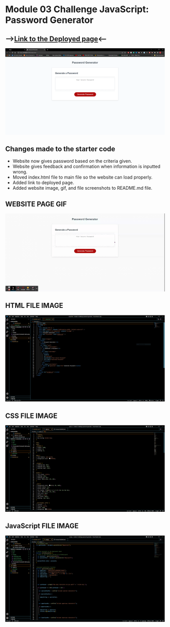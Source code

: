 
# Module 03 Challenge JavaScript: Password Generator
## -->[Link to the Deployed page](https://thvt1guy.github.io/module-3-challenge-password-generator/)<--

![image](./Assets/Images/websiteImage.png)

## Changes made to the starter code
- Website now gives password based on the criteria given.
- Website gives feedback and confirmation when information is inputted wrong.
- Moved index.html file to main file so the website can load properly.
- Added link to deployed page.
- Added website image, gif, and file screenshots to README.md file.


## WEBSITE PAGE GIF
![Password-Generator-webpage-gif](./Assets/gifs/Password%20Generator.gif)
## HTML FILE IMAGE
![Index HTML file screenshot](./Assets/Images/indexFileSc.png)
## CSS FILE IMAGE
![CSS file screenshot](./Assets/Images/styleCSSFile.png)
## JavaScript FILE IMAGE
![JavaScript file screenshot](./Assets/Images/javaScriptFile.png)
